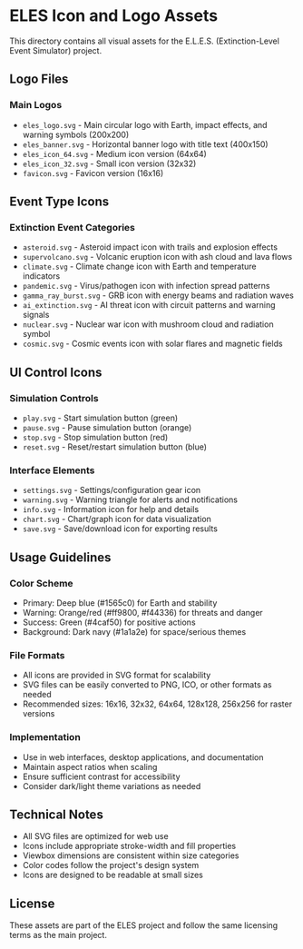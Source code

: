 # ELES Icon and Logo Assets

This directory contains all visual assets for the E.L.E.S. (Extinction-Level Event Simulator) project.

## Logo Files

### Main Logos

- `eles_logo.svg` - Main circular logo with Earth, impact effects, and warning symbols (200x200)
- `eles_banner.svg` - Horizontal banner logo with title text (400x150)
- `eles_icon_64.svg` - Medium icon version (64x64)
- `eles_icon_32.svg` - Small icon version (32x32)
- `favicon.svg` - Favicon version (16x16)

## Event Type Icons

### Extinction Event Categories

- `asteroid.svg` - Asteroid impact icon with trails and explosion effects
- `supervolcano.svg` - Volcanic eruption icon with ash cloud and lava flows
- `climate.svg` - Climate change icon with Earth and temperature indicators
- `pandemic.svg` - Virus/pathogen icon with infection spread patterns
- `gamma_ray_burst.svg` - GRB icon with energy beams and radiation waves
- `ai_extinction.svg` - AI threat icon with circuit patterns and warning signals
- `nuclear.svg` - Nuclear war icon with mushroom cloud and radiation symbol
- `cosmic.svg` - Cosmic events icon with solar flares and magnetic fields

## UI Control Icons

### Simulation Controls

- `play.svg` - Start simulation button (green)
- `pause.svg` - Pause simulation button (orange)
- `stop.svg` - Stop simulation button (red)
- `reset.svg` - Reset/restart simulation button (blue)

### Interface Elements

- `settings.svg` - Settings/configuration gear icon
- `warning.svg` - Warning triangle for alerts and notifications
- `info.svg` - Information icon for help and details
- `chart.svg` - Chart/graph icon for data visualization
- `save.svg` - Save/download icon for exporting results

## Usage Guidelines

### Color Scheme

- Primary: Deep blue (#1565c0) for Earth and stability
- Warning: Orange/red (#ff9800, #f44336) for threats and danger
- Success: Green (#4caf50) for positive actions
- Background: Dark navy (#1a1a2e) for space/serious themes

### File Formats

- All icons are provided in SVG format for scalability
- SVG files can be easily converted to PNG, ICO, or other formats as needed
- Recommended sizes: 16x16, 32x32, 64x64, 128x128, 256x256 for raster versions

### Implementation

- Use in web interfaces, desktop applications, and documentation
- Maintain aspect ratios when scaling
- Ensure sufficient contrast for accessibility
- Consider dark/light theme variations as needed

## Technical Notes

- All SVG files are optimized for web use
- Icons include appropriate stroke-width and fill properties
- Viewbox dimensions are consistent within size categories
- Color codes follow the project's design system
- Icons are designed to be readable at small sizes

## License

These assets are part of the ELES project and follow the same licensing terms as the main project.
